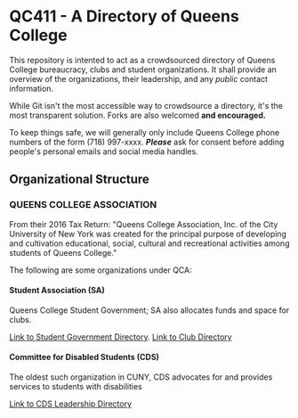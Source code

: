 # QC411 - A Directory of Queens College
This repository is intented to act as a crowdsourced directory of Queens College bureaucracy, clubs and student organizations. It shall provide an overview of the organizations, their leadership, and any *public* contact information. 

While Git isn't the most accessible way to crowdsource a directory, it's the most transparent solution. Forks are also welcomed **and encouraged.**

To keep things safe, we will generally only include Queens College phone numbers of the form (718) 997-xxxx. _**Please**_ ask for consent before adding people's personal emails and social media handles.

## Organizational Structure

### QUEENS COLLEGE ASSOCIATION

From their 2016 Tax Return: "Queens College Association, Inc. of the City University of New York was created for the principal purpose of developing and cultivation educational, social, cultural and recreational activities among students of Queens College."

The following are some organizations under QCA:

#### Student Association (SA)

Queens College Student Government; SA also allocates funds and space for clubs.

[Link to Student Government Directory](SA.md). 
[Link to Club Directory](Clubs.md)

#### Committee for Disabled Students (CDS)

The oldest such organization in CUNY, CDS advocates for and provides services to students with disabilities

[Link to CDS Leadership Directory](CDS.md)


